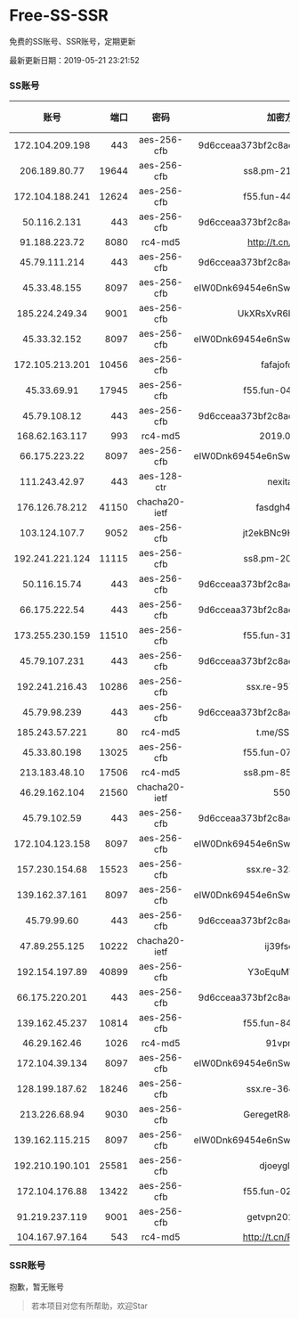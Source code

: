 # Free-SS-SSR

免费的SS账号、SSR账号，定期更新

最新更新日期：2019-05-21 23:21:52 

### SS账号

|账号|端口|密码|加密方式|更新时间|国家|
|:-----:|-----:|:----:|:----:|:----:|:----:|
|172.104.209.198|443|aes-256-cfb|9d6cceaa373bf2c8acb22e60b6a58be6|23:17:16|US|
|206.189.80.77|19644|aes-256-cfb|ss8.pm-21639389|23:17:07|SG|
|172.104.188.241|12624|aes-256-cfb|f55.fun-44120148|23:17:05|SG|
|50.116.2.131|443|aes-256-cfb|9d6cceaa373bf2c8acb22e60b6a58be6|23:17:14|US|
|91.188.223.72|8080|rc4-md5|http://t.cn/EGJIyrl|23:17:15|RU|
|45.79.111.214|443|aes-256-cfb|9d6cceaa373bf2c8acb22e60b6a58be6|23:17:12|US|
|45.33.48.155|8097|aes-256-cfb|eIW0Dnk69454e6nSwuspv9DmS201tQ0D|23:17:16|US|
|185.224.249.34|9001|aes-256-cfb|UkXRsXvR6buDMG2Y|23:07:16|RU|
|45.33.32.152|8097|aes-256-cfb|eIW0Dnk69454e6nSwuspv9DmS201tQ0D|23:17:13|US|
|172.105.213.201|10456|aes-256-cfb|fafajofdsgc|23:12:06|JP|
|45.33.69.91|17945|aes-256-cfb|f55.fun-04562065|23:17:04|US|
|45.79.108.12|443|aes-256-cfb|9d6cceaa373bf2c8acb22e60b6a58be6|23:17:13|US|
|168.62.163.117|993|rc4-md5|2019.03.07|22:52:16|US|
|66.175.223.22|8097|aes-256-cfb|eIW0Dnk69454e6nSwuspv9DmS201tQ0D|23:17:16|US|
|111.243.42.97|443|aes-128-ctr|nexitally|23:07:19|TW|
|176.126.78.212|41150|chacha20-ietf|fasdgh4fsgas|23:17:15|GB|
|103.124.107.7|9052|aes-256-cfb|jt2ekBNc9HuVtm2a|23:17:16|US|
|192.241.221.124|11115|aes-256-cfb|ss8.pm-20070014|23:17:06|US|
|50.116.15.74|443|aes-256-cfb|9d6cceaa373bf2c8acb22e60b6a58be6|23:17:14|US|
|66.175.222.54|443|aes-256-cfb|9d6cceaa373bf2c8acb22e60b6a58be6|23:17:16|US|
|173.255.230.159|11510|aes-256-cfb|f55.fun-31801098|23:17:04|US|
|45.79.107.231|443|aes-256-cfb|9d6cceaa373bf2c8acb22e60b6a58be6|23:17:15|US|
|192.241.216.43|10286|aes-256-cfb|ssx.re-95751404|23:17:06|US|
|45.79.98.239|443|aes-256-cfb|9d6cceaa373bf2c8acb22e60b6a58be6|23:17:14|US|
|185.243.57.221|80|rc4-md5|t.me/SSRSUB|23:17:15|US|
|45.33.80.198|13025|aes-256-cfb|f55.fun-07515956|23:17:04|US|
|213.183.48.10|17506|rc4-md5|ss8.pm-85641119|23:17:06|RU|
|46.29.162.104|21560|chacha20-ietf|5500|23:17:16|RU|
|45.79.102.59|443|aes-256-cfb|9d6cceaa373bf2c8acb22e60b6a58be6|23:17:15|US|
|172.104.123.158|8097|aes-256-cfb|eIW0Dnk69454e6nSwuspv9DmS201tQ0D|23:17:20|JP|
|157.230.154.68|15523|aes-256-cfb|ssx.re-32323718|23:17:06|US|
|139.162.37.161|8097|aes-256-cfb|eIW0Dnk69454e6nSwuspv9DmS201tQ0D|23:17:12|SG|
|45.79.99.60|443|aes-256-cfb|9d6cceaa373bf2c8acb22e60b6a58be6|23:17:10|US|
|47.89.255.125|10222|chacha20-ietf|ij39fsdgd|23:17:16|US|
|192.154.197.89|40899|aes-256-cfb|Y3oEquMWO2DL|23:17:20|US|
|66.175.220.201|443|aes-256-cfb|9d6cceaa373bf2c8acb22e60b6a58be6|23:17:11|US|
|139.162.45.237|10814|aes-256-cfb|f55.fun-84355793|23:17:06|SG|
|46.29.162.46|1026|rc4-md5|91vpn.cf|23:17:12|RU|
|172.104.39.134|8097|aes-256-cfb|eIW0Dnk69454e6nSwuspv9DmS201tQ0D|23:17:12|SG|
|128.199.187.62|18246|aes-256-cfb|ssx.re-36478675|23:17:07|SG|
|213.226.68.94|9030|aes-256-cfb|GeregetR8cvQHzYr|23:07:19|DE|
|139.162.115.215|8097|aes-256-cfb|eIW0Dnk69454e6nSwuspv9DmS201tQ0D|23:17:17|JP|
|192.210.190.101|25581|aes-256-cfb|djoeyglsdgs|23:17:09|US|
|172.104.176.88|13422|aes-256-cfb|f55.fun-02968066|23:17:05|SG|
|91.219.237.119|9001|aes-256-cfb|getvpn20190501|23:17:16|HU|
|104.167.97.164|543|rc4-md5|http://t.cn/RD0D7sx|23:12:16|CA|


### SSR账号

抱歉，暂无账号



> 若本项目对您有所帮助，欢迎Star